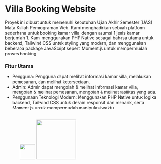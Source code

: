 # Villa Booking Website
Proyek ini dibuat untuk memenuhi kebutuhan Ujian Akhir Semester (UAS) Mata Kuliah Pemrograman Web. Kami menghadirkan sebuah platform sederhana untuk booking kamar villa, dengan asumsi 1 jenis kamar berjumlah 1. Kami menggunakan PHP Native sebagai bahasa utama untuk backend, Tailwind CSS untuk styling yang modern, dan menggunakan beberapa package JavaScript seperti Moment.js untuk mempermudah proses booking.


<h3>Fitur Utama</h3>
<ul>
  <li>Pengguna: Pengguna dapat melihat informasi kamar villa, melakukan pemesanan, dan melihat ketersediaan.</li>
  <li>Admin: Admin dapat mengolah & melihat informasi kamar villa, mengolah & melihat pemesanan, mengolah & melihat fasilitas yang ada.</li>
  <li>Penggunaan Teknologi Modern: Menggunakan PHP Native untuk logika backend, Tailwind CSS untuk desain responsif dan menarik, serta Moment.js untuk mempermudah manipulasi waktu.</li>
<ul>
<br>
<img style="width:50px; heigth:50px;" src="https://www.php.net/images/logos/new-php-logo.svg">
<img style="width:130px; heigth:130px; margin-bottom:10px;" src="https://upload.wikimedia.org/wikipedia/commons/9/95/Tailwind_CSS_logo.svg">

